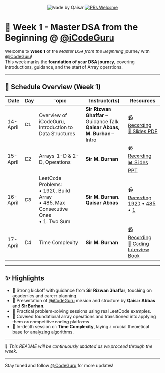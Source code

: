 <div align="center">

![Made by Qaisar](https://img.shields.io/badge/Made%20by-Qaisar%20Abbas-blueviolet)
[![PRs Welcome](https://img.shields.io/badge/PRs-welcome-brightgreen.svg?style=flat-square)](http://makeapullrequest.com)

</div>

# 📘 Week 1 - Master DSA from the Beginning @ [@iCodeGuru](https://www.linkedin.com/company/icode-guru/posts/?feedView=all)

Welcome to **Week 1** of the *Master DSA from the Beginning* journey with [@iCodeGuru](https://www.linkedin.com/company/icode-guru/posts/?feedView=all)!  
This week marks the **foundation of your DSA journey**, covering introductions, guidance, and the start of Array operations.

---

## 📅 Schedule Overview (Week 1)

| Date      | Day | Topic                                                 | Instructor(s)                        | Resources |
|-----------|-----|--------------------------------------------------------|--------------------------------------|-----------|
| 14-April  | D1  | Overview of iCodeGuru, Introduction to Data Structures | **Sir Rizwan Ghaffar** – Guidance Talk<br>**Qaisar Abbas, M. Burhan** – Intro | [📹 Recording](https://www.facebook.com/iCodeguru/videos/9891651877545473)<br>[📄 Slides PDF](https://drive.google.com/file/d/1kCGamAQkXXfn90GQk7KMCY0IHRdd4nRc/view) |
| 15-April  | D2  | Arrays: 1-D & 2-D, Operations                           | **Sir M. Burhan**                    | [📹 Recording](https://www.facebook.com/iCodeguru/videos/1928677027939445)<br>[📊 Slides PPT](https://docs.google.com/presentation/d/1txuV1nfX6loDIdpSDsM8Rw51b2s1ToN9F90W83tHpi0/edit#slide=id.p) |
| 16-April  | D3  | LeetCode Problems: <br>• 1920. Build Array <br>• 485. Max Consecutive Ones <br>• 1. Two Sum | **Sir M. Burhan, Qaisar Abbas** | [📹 Recording](https://www.facebook.com/iCodeguru/videos/651573680997709/) <br> [1920](https://leetcode.com/problems/build-array-from-permutation/) • [485](https://leetcode.com/problems/max-consecutive-ones/) • [1](https://leetcode.com/problems/two-sum/) |
| 17-April  | D4  | Time Complexity                                                         | **Sir M. Burhan**                    | [📹 Recording](https://www.facebook.com/watch/?v=4133019323601790&rdid=uXxBvIRcOUu2CBLL) <br> [📘 Coding Interview Book](https://drive.google.com/file/d/14bDpUUYXEKb6KFOCuU3UW5F_nrqW1T3R/view?usp=sharing) |
---

## ✨ Highlights

- 🔹 Strong kickoff with guidance from **Sir Rizwan Ghaffar**, touching on academics and career planning.
- 🔹 Presentation of [@iCodeGuru](https://www.linkedin.com/company/icode-guru/posts/?feedView=all) mission and structure by **Qaisar Abbas** and **Sir Burhan**.
- 🔹 Practical problem-solving sessions using real LeetCode examples.
- 🔹 Covered foundational array operations and transitioned into applying them on competitive coding platforms.
- 🔹 In-depth session on **Time Complexity**, laying a crucial theoretical base for analyzing algorithms.

---

📌 *This README will be continuously updated as we proceed through the week.*

---

Stay tuned and follow [@iCodeGuru](https://www.linkedin.com/company/icode-guru/posts/?feedView=all) for more updates!
